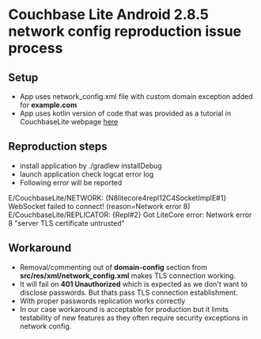 # Couchbase Lite Android 2.8.5 network config reproduction issue process

## Setup
- App uses network_config.xml file with custom domain exception added for __example.com__
- App uses kotlin version of code that was provided as a tutorial in CouchbaseLite webpage
 [here](https://docs.couchbase.com/couchbase-lite/current/android/gs-build.html)


## Reproduction steps
- install application by ./gradlew installDebug
- launch application check logcat error log
- Following error will be reported 

E/CouchbaseLite/NETWORK: {N8litecore4repl12C4SocketImplE#1} WebSocket failed to connect! (reason=Network error 8)
E/CouchbaseLite/REPLICATOR: {Repl#2} Got LiteCore error: Network error 8 "server TLS certificate untrusted"

## Workaround
- Removal/commenting out of **domain-config** section from **src/res/xml/network_config.xml** makes TLS connection working.
- It will fail on **401 Unauthorized** which is expected as we don't want to disclose passwords. But thats pass TLS connection establishment.
- With proper passwords replication works correctly
- In our case workaround is acceptable for production but it limits testability of new features as they often require security exceptions in network config.